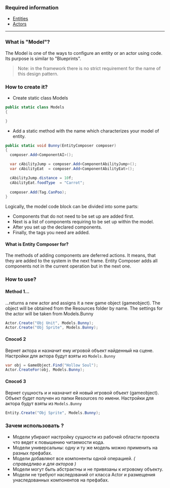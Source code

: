 ### Required information
- [Entities](https://github.com/dimmpixeye/ecs/wiki/%28RU%29-Entities)
- [Actors](https://github.com/dimmpixeye/ecs/wiki/%28RU%29-Actors)

***

### What is "Model"?
The Model is one of the ways to configure an entity or an actor using code. Its purpose is similar to "Blueprints".

>Note: in the framework there is no strict requirement for the name of this design pattern.

### How to create it?

* Create static class Models

```csharp
public static class Models
{

}
```
* Add a static method with the name which characterizes your model of entity.
```csharp
public static void Bunny(EntityComposer composer)
{
  composer.Add<ComponentAI>();

  var cAbilityJump = composer.Add<ComponentAbilityJump>();
  var cAbilityEat  = composer.Add<ComponentAbilityEat>();

  cAbilityJump.distance = 10f;
  cAbilityEat.foodType  = "Carrot";
	 
  composer.Add(Tag.CanPoo);
}
```
Logically, the model code block can be divided into some parts:
- Components that do not need to be set up are added first.
- Next is a list of components requiring to be set up within the model.
- After you set up the declared components.
- Finally, the tags you need are added.

#### What is Entity Composer for?

The methods of adding components are deferred actions. It means, that they are added to the system in the next frame.  Entity Composer adds all components not in the current operation but in the next one.

### How to use?

#### Method 1...
...returns a new actor and assigns it a new game object (gameobject). The object will be obtained from the Resources folder by name. The settings for the actor will be taken from Models.Bunny
```csharp
Actor.Create("Obj Unit", Models.Bunny);
Actor.Create("Obj Sprite", Models.Bunny);
```

#### Cпособ 2
Вернет актора и назначит ему игровой объект найденный на сцене.  
Настройки для актора будут взяты из ```Models.Bunny```
```csharp
var obj = GameObject.Find("Hollow Soul");
Actor.CreateFor(obj, Models.Bunny);
```

#### Способ 3
Вернет cущность и и назначит ей новый игровой объект (gameobject). Объект будет получен из папки Resources по имени.
Настройки для актора будут взяты из ```Models.Bunny```
```csharp
Entity.Create("Obj Sprite", Models.Bunny);
```

### Зачем использовать ?
* Модели убирают настройку сущности из рабочей области проекта что ведет к повышению читаемости кода.
* Модели универсальны: одну и ту же модель можно применить на разных префабах. 
* Модели добавляют все компоненты одной операцией. _( справедливо и для акторов )_
* Модели могут быть абстрактны и не привязаны к игровому объекту.
* Модели не требуют наследований от класса Actor и размещения унаследованных компонентов на префабах.